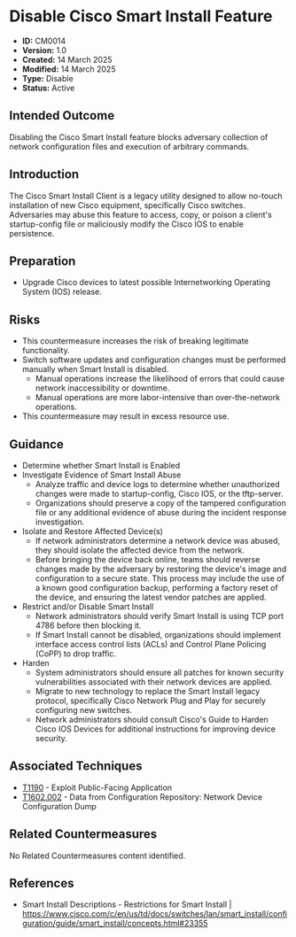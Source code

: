 # Disable Cisco Smart Install Feature

* **ID:** CM0014
* **Version:** 1.0
* **Created:** 14 March 2025
* **Modified:** 14 March 2025
* **Type:** Disable
* **Status:** Active

## Intended Outcome

Disabling the Cisco Smart Install feature blocks adversary collection of
network configuration files and execution of arbitrary commands.

## Introduction

The Cisco Smart Install Client is a legacy utility designed to allow
no-touch installation of new Cisco equipment, specifically Cisco
switches. Adversaries may abuse this feature to access, copy, or poison
a client's startup-config file or maliciously modify the Cisco IOS to
enable persistence.

## Preparation

- Upgrade Cisco devices to latest possible Internetworking Operating System (IOS) release.

## Risks

- This countermeasure increases the risk of breaking legitimate functionality.
- Switch software updates and configuration changes must be performed manually when Smart Install is disabled. 
    - Manual operations increase the likelihood of errors that could cause network inaccessibility or downtime.
    - Manual operations are more labor-intensive than over-the-network operations.
- This countermeasure may result in excess resource use.

## Guidance

- Determine whether Smart Install is Enabled
- Investigate Evidence of Smart Install Abuse
    - Analyze traffic and device logs to determine whether unauthorized changes were made to startup-config, Cisco IOS, or the tftp-server. 
    - Organizations should preserve a copy of the tampered configuration file or any additional evidence of abuse during the incident response investigation.
- Isolate and Restore Affected Device(s)
    - If network administrators determine a network device was abused, they should isolate the affected device from the network.
    - Before bringing the device back online, teams should reverse changes made by the adversary by restoring the device's image and configuration to a secure state. This process may include the use of a known good configuration backup, performing a factory reset of the device, and ensuring the latest vendor patches are applied.
- Restrict and/or Disable Smart Install
    - Network administrators should verify Smart Install is using TCP port 4786 before then blocking it.
    - If Smart Install cannot be disabled, organizations should implement interface access control lists (ACLs) and Control Plane Policing (CoPP) to drop traffic.
- Harden
    - System administrators should ensure all patches for known security vulnerabilities associated with their network devices are applied. 
    - Migrate to new technology to replace the Smart Install legacy protocol, specifically Cisco Network Plug and Play for securely configuring new switches.
    - Network administrators should consult Cisco's Guide to Harden Cisco IOS Devices for additional instructions for improving device security.

## Associated Techniques

- [T1190](https://attack.mitre.org/techniques/T1190) - Exploit Public-Facing Application
- [T1602.002](https://attack.mitre.org/techniques/T1602/002) - Data from Configuration Repository: Network Device Configuration Dump

## Related Countermeasures

No Related Countermeasures content identified.

## References

-   Smart Install Descriptions - Restrictions for Smart Install | <https://www.cisco.com/c/en/us/td/docs/switches/lan/smart_install/configuration/guide/smart_install/concepts.html#23355>

